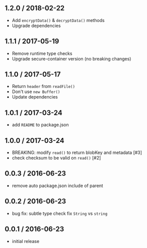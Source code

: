 1.2.0 / 2018-02-22
------------------
- Add `encryptData()` & `decryptData()` methods
- Upgrade dependencies

1.1.1 / 2017-05-19
------------------
- Remove runtime type checks
- Upgrade secure-container version (no breaking changes)

1.1.0 / 2017-05-17
------------------
- Return `header` from `readFile()`
- Don't use `new Buffer()`
- Update dependencies

1.0.1 / 2017-03-24
------------------
- add `README` to package.json

1.0.0 / 2017-03-24
------------------
- BREAKING: modify `read()` to return blobKey and metadata [#3]
- check checksum to be valid on `read()` [#2]

0.0.3 / 2016-06-23
------------------
- remove auto package.json include of parent

0.0.2 / 2016-06-23
------------------
- bug fix: subtle type check fix `String` vs `string`

0.0.1 / 2016-06-23
------------------
- initial release
